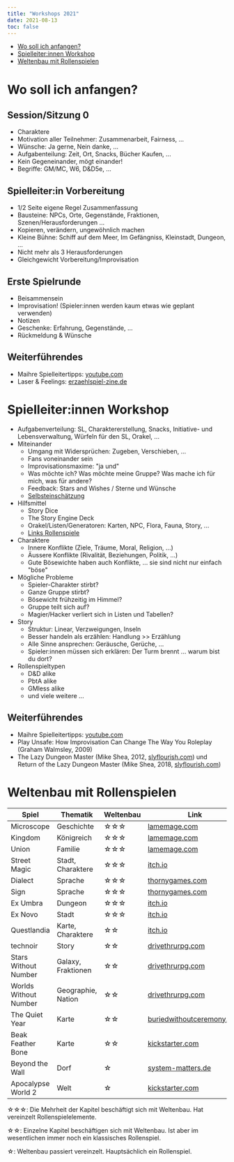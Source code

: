 ```yaml
---
title: "Workshops 2021"
date: 2021-08-13
toc: false
---
```


- [Wo soll ich anfangen?](#wo-soll-ich-anfangen)
- [Spielleiter:innen Workshop](#spielleiterinnen-workshop)
- [Weltenbau mit Rollenspielen](#weltenbau-mit-rollenspielen)

# Wo soll ich anfangen?

## Session/Sitzung 0

- Charaktere
- Motivation aller Teilnehmer: Zusammenarbeit, Fairness, ...
- Wünsche: Ja gerne, Nein danke, ...
- Aufgabenteilung: Zeit, Ort, Snacks, Bücher Kaufen, ...
- Kein Gegeneinander, mögt einander!
- Begriffe: GM/MC, W6, D&D5e, ...

## Spielleiter:in Vorbereitung

- 1/2 Seite eigene Regel Zusammenfassung
- Bausteine: NPCs, Orte, Gegenstände, Fraktionen, Szenen/Herausforderungen ...
- Kopieren, verändern, ungewöhnlich machen
- Kleine Bühne: Schiff auf dem Meer, Im Gefängniss, Kleinstadt, Dungeon, ...
- Nicht mehr als 3 Herausforderungen
- Gleichgewicht Vorbereitung/Improvisation

## Erste Spielrunde

- Beisammensein
- Improvisation! (Spieler:innen werden kaum etwas wie geplant verwenden)
- Notizen
- Geschenke: Erfahrung, Gegenstände, ...
- Rückmeldung & Wünsche

## Weiterführendes

- Maihre Spielleitertipps: [youtube.com](https://www.youtube.com/watch?v=rxGEVbAQ7So)
- Laser & Feelings: [erzaehlspiel-zine.de](https://www.erzaehlspiel-zine.de/ausgaben/ausgabe_null/lasers_and_feelings/)

# Spielleiter:innen Workshop

- Aufgabenverteilung: SL, Charaktererstellung, Snacks, Initiative- und Lebensverwaltung, Würfeln für den SL, Orakel, ...
- Miteinander
  - Umgang mit Widersprüchen: Zugeben, Verschieben, ...
  - Fans voneinander sein
  - Improvisationsmaxime: "ja und"
  - Was möchte ich? Was möchte meine Gruppe? Was mache ich für mich, was für andere?
  - Feedback: Stars and Wishes / Sterne und Wünsche
  - [Selbsteinschätzung](../selbsteinschaetzung)
- Hilfsmittel
  - Story Dice
  - The Story Engine Deck
  - Orakel/Listen/Generatoren: Karten, NPC, Flora, Fauna, Story, ...
  - [Links Rollenspiele](../links_rollenspiele)
- Charaktere
  - Innere Konflikte (Ziele, Träume, Moral, Religion, ...)
  - Äussere Konflikte (Rivalität, Beziehungen, Politik, ...)
  - Gute Bösewichte haben auch Konflikte, ... sie sind nicht nur einfach "böse"
- Mögliche Probleme
  - Spieler-Charakter stirbt?
  - Ganze Gruppe stirbt?
  - Bösewicht frühzeitig im Himmel?
  - Gruppe teilt sich auf?
  - Magier/Hacker verliert sich in Listen und Tabellen?
- Story
  - Struktur: Linear, Verzweigungen, Inseln
  - Besser handeln als erzählen: Handlung >> Erzählung
  - Alle Sinne ansprechen: Geräusche, Gerüche, ...
  - Spieler:innen müssen sich erklären: Der Turm brennt ... warum bist du dort?
- Rollenspieltypen
  - D&D alike
  - PbtA alike
  - GMless alike
  - und viele weitere ...

## Weiterführendes

- Maihre Spielleitertipps: [youtube.com](https://www.youtube.com/watch?v=rxGEVbAQ7So)
- Play Unsafe: How Improvisation Can Change The Way You Roleplay (Graham Walmsley, 2009)
- The Lazy Dungeon Master (Mike Shea, 2012, [slyflourish.com](https://slyflourish.com/lazydm/)) und Return of the Lazy Dungeon Master (Mike Shea, 2018, [slyflourish.com](https://slyflourish.com/returnofthelazydm/))


# Weltenbau mit Rollenspielen

| Spiel | Thematik | Weltenbau | Link |
| - | - | - | - |
| Microscope | Geschichte | ☆☆☆ | [lamemage.com](https://www.lamemage.com/microscope/) |
| Kingdom | Königreich | ☆☆☆ | [lamemage.com](https://www.lamemage.com/kingdom/) |
| Union | Familie | ☆☆☆ | [lamemage.com](https://www.lamemage.com/union/) |
| Street Magic | Stadt, Charaktere | ☆☆☆ | [itch.io](https://seaexcursion.itch.io/street-magic) |
| Dialect | Sprache | ☆☆☆ | [thornygames.com](https://thornygames.com/pages/dialect) |
| Sign | Sprache | ☆☆☆ | [thornygames.com](https://thornygames.com/pages/sign) |
| Ex Umbra | Dungeon | ☆☆☆ | [itch.io](https://sharkbombs.itch.io/ex-umbra) |
| Ex Novo | Stadt | ☆☆☆ | [itch.io](https://sharkbombs.itch.io/ex-novo) |
| Questlandia | Karte, Charaktere | ☆☆ | [itch.io](https://turtlebun.itch.io/questlandia) |
| technoir | Story | ☆☆ | [drivethrurpg.com](https://www.drivethrurpg.com/product/93378/Technoir) |
| Stars Without Number | Galaxy, Fraktionen | ☆☆ | [drivethrurpg.com](https://www.drivethrurpg.com/product/230009/Stars-Without-Number-Revised-Edition-Free-Version) |
| Worlds Without Number | Geographie, Nation | ☆☆ | [drivethrurpg.com](https://www.drivethrurpg.com/product/348809/Worlds-Without-Number-Free-Edition) |
| The Quiet Year | Karte | ☆☆ | [buriedwithoutceremony.com](https://buriedwithoutceremony.com/the-quiet-year) |
| Beak Feather Bone | Karte | ☆☆ | [kickstarter.com](https://www.kickstarter.com/projects/1013756372/beak-feather-and-bone-a-map-labeling-rpg) |
| Beyond the Wall | Dorf | ☆ | [system-matters.de](https://www.system-matters.de/spiele/beyond-the-wall/) |
| Apocalypse World 2 | Welt | ☆ | [kickstarter.com](https://www.kickstarter.com/projects/lumpleygames/apocalypse-world-2nd-edition?lang=de) |

☆☆☆: Die Mehrheit der Kapitel beschäftigt sich mit Weltenbau. Hat vereinzelt Rollenspielelemente.

☆☆: Einzelne Kapitel beschäftigen sich mit Weltenbau. Ist aber im wesentlichen immer noch ein klassisches Rollenspiel.

☆: Weltenbau passiert vereinzelt. Hauptsächlich ein Rollenspiel.
